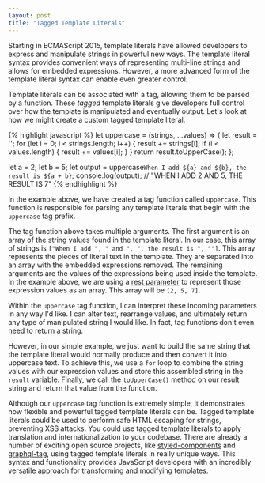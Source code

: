 ```yaml
---
layout: post
title: "Tagged Template Literals"
---
```


Starting in ECMAScript 2015, template literals have allowed developers to express and manipulate strings in powerful new ways. The template literal syntax provides convenient ways of representing multi-line strings and allows for embedded expressions. However, a more advanced form of the template literal syntax can enable even greater control.

Template literals can be associated with a tag, allowing them to be parsed by a function. These *tagged* template literals give developers full control over how the template is manipulated and eventually output. Let's look at how we might create a custom tagged template literal.

{% highlight javascript %}
let uppercase = (strings, ...values) => {
  let result = '';
  for (let i = 0; i < strings.length; i++) {
    result += strings[i];
    if (i < values.length) {
      result += values[i];
    }
  }
  return result.toUpperCase();
};

let a = 2;
let b = 5;
let output = uppercase`When I add ${a} and ${b}, the result is ${a + b}`;
console.log(output); // "WHEN I ADD 2 AND 5, THE RESULT IS 7"
{% endhighlight %}

In the example above, we have created a tag function called `uppercase`. This function is responsible for parsing any template literals that begin with the `uppercase` tag prefix.

The tag function above takes multiple arguments. The first argument is an array of the string values found in the template literal. In our case, this array of strings is `["When I add ", " and ", ", the result is ", ""]`. This array represents the pieces of literal text in the template. They are separated into an array with the embedded expressions removed. The remaining arguments are the values of the expressions being used inside the template. In the example above, we are using a [rest parameter][rest-parameter] to represent those expression values as an array. This array will be `[2, 5, 7]`.

Within the `uppercase` tag function, I can interpret these incoming parameters in any way I'd like. I can alter text, rearrange values, and ultimately return any type of manipulated string I would like. In fact, tag functions don't even need to return a string.

However, in our simple example, we just want to build the same string that the template literal would normally produce and then convert it into uppercase text. To achieve this, we use a `for` loop to combine the string values with our expression values and store this assembled string in the `result` variable. Finally, we call the `toUpperCase()` method on our result string and return that value from the function.

Although our `uppercase` tag function is extremely simple, it demonstrates how flexible and powerful tagged template literals can be. Tagged template literals could be used to perform safe HTML escaping for strings, preventing XSS attacks. You could use tagged template literals to apply translation and internationalization to your codebase. There are already a number of exciting open source projects, like [styled-components][styled-components] and [graphql-tag][graphql-tag], using tagged template literals in really unique ways. This syntax and functionality provides JavaScript developers with an incredibly versatile approach for transforming and modifying templates.

[rest-parameter]: https://developer.mozilla.org/en-US/docs/Web/JavaScript/Reference/Functions/rest_parameters
[styled-components]: https://www.styled-components.com/
[graphql-tag]: https://github.com/apollographql/graphql-tag
